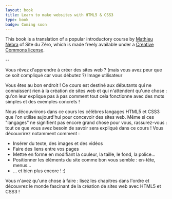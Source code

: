 ```yaml
---
layout: book
title: Learn to make websites with HTML5 & CSS3
type: book
badge: Coming soon
---
```


<p class="intro">This book is a translation of a popular introductory course by <a href="http://www.siteduzero.com/membres/mateo21">Mathieu Nebra</a> of Site du Zéro, which is made freely available under a <a href="http://creativecommons.org/licenses/by-nc-sa/2.0/fr/deed.en">Creative Commons license</a>.</p>

--

Vous rêvez d'apprendre à créer des sites web ?
(mais vous avez peur que ce soit compliqué car vous débutez ?)
Image utilisateur

Vous êtes au bon endroit ! Ce cours est destiné aux débutants qui ne connaissent rien à la création de sites web et qui n'attendent qu'une chose : qu'on leur explique pas à pas comment tout cela fonctionne avec des mots simples et des exemples concrets !

Nous découvrirons dans ce cours les célèbres langages HTML5 et CSS3 que l'on utilise aujourd'hui pour concevoir des sites web. Même si ces "langages" ne signifient pas encore grand chose pour vous, rassurez-vous : tout ce que vous avez besoin de savoir sera expliqué dans ce cours ! Vous découvrirez notamment comment :

- Insérer du texte, des images et des vidéos
- Faire des liens entre vos pages
- Mettre en forme en modifiant la couleur, la taille, le fond, la police...
- Positionner les éléments du site comme bon vous semble : en-tête, menus...
- ... et bien plus encore ! :)

Vous n'avez qu'une chose à faire : lisez les chapitres dans l'ordre et découvrez le monde fascinant de la création de sites web avec HTML5 et CSS3 !